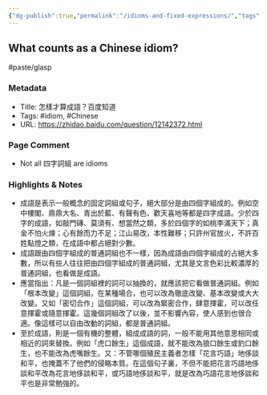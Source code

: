 ```yaml
---
{"dg-publish":true,"permalink":"/idioms-and-fixed-expressions/","tags":["#paste/glasp","#idiom","#Chinese"],"noteIcon":"2"}
---
```


## What counts as a Chinese idiom?

#paste/glasp 
### Metadata
- Title: 怎樣才算成語？百度知道
- Tags: #idiom, #Chinese
- URL: https://zhidao.baidu.com/question/12142372.html

### Page Comment
- Not all 四字詞組 are idioms

### Highlights & Notes
- 成語是表示一般概念的固定詞組或句子，絕大部分是由四個字組成的。例如空中樓閣、鼎鼎大名、青出於藍、有聲有色、歡天喜地等都是四字成語。少於四字的成語，如敲門磚、莫須有、想當然之類，多於四個字的如桃李滿天下；真金不怕火煉；心有餘而力不足；江山易改，本性難移；只許州官放火，不許百姓點燈之類，在成語中都占絕對少數。
- 成語跟由四個字組成的普通詞組也不一樣，因為成語由四個字組成的占絕大多數，所以有些人往往把由四個字組成的普通詞組，尤其是文言色彩比較濃厚的普通詞組，也看做是成語。
- 應當指出：凡是一個詞組裡的詞可以抽換的，就應該把它看做普通詞組。例如「根本改變」這個詞組，在某種場合，也可以改為徹底改變、基本改變或大大改變。又如「密切合作」這個詞組，可以改為緊密合作，肆意揮霍，可以改任意揮霍或隨意揮霍。這幾個詞組改了以後，並不影響內容，使人感到也很合適。像這樣可以自由改動的詞組，都是普通詞組。
- 至於成語，則是一個有機的整體，組成成語的詞，一般不能用其他意思相同或相近的詞來替換。例如「虎口餘生」這個成語，就不能改為狼口餘生或豹口餘生，也不能改為虎嘴餘生。又：不管哪個殖民主義者怎樣「花言巧語」地侈談和平，也掩蓋不了他們的侵略本質。在這個句子裏，不但不能把花言巧語地侈談和平改為花言地侈談和平，或巧語地侈談和平，就是改為巧語花言地侈談和平也是非常勉強的。



